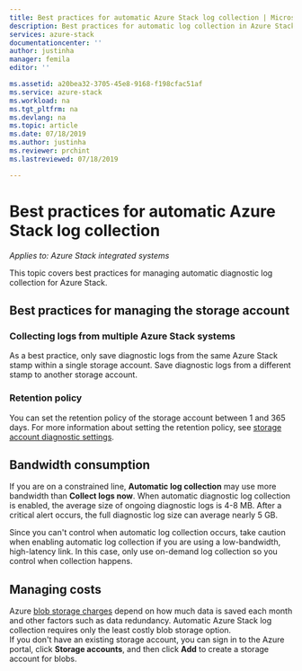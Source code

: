```yaml
---
title: Best practices for automatic Azure Stack log collection | Microsoft Docs
description: Best practices for automatic log collection in Azure Stack Help + Support
services: azure-stack
documentationcenter: ''
author: justinha
manager: femila
editor: ''

ms.assetid: a20bea32-3705-45e8-9168-f198cfac51af
ms.service: azure-stack
ms.workload: na
ms.tgt_pltfrm: na
ms.devlang: na
ms.topic: article
ms.date: 07/18/2019
ms.author: justinha
ms.reviewer: prchint
ms.lastreviewed: 07/18/2019

---
```

# Best practices for automatic Azure Stack log collection 

*Applies to: Azure Stack integrated systems*



This topic covers best practices for managing automatic diagnostic log collection for Azure Stack. 


## Best practices for managing the storage account 



### Collecting logs from multiple Azure Stack systems


As a best practice, only save diagnostic logs from the same Azure Stack stamp within a single storage account. Save diagnostic logs from a different stamp to another storage account.


### Retention policy

You can set the retention policy of the storage account between 1 and 365 days. For more information about setting the retention policy, see [storage account diagnostic settings](https://docs.microsoft.com/azure/azure-monitor/platform/archive-diagnostic-logs#diagnostic-settings). 



## Bandwidth consumption


If you are on a constrained line, **Automatic log collection** may use more bandwidth than **Collect logs now**. 
When automatic diagnostic log collection is enabled, the average size of ongoing diagnostic logs is 4-8 MB. 
After a critical alert occurs, the full diagnostic log size can average nearly 5 GB. 


Since you can't control when automatic log collection occurs, take caution when enabling automatic log collection if you are using a low-bandwidth, high-latency link. In this case, only use on-demand log collection so you control when collection happens. 


<!--- What to say n a more robust lin? Get from Faraz, on a T1 for ex, how long will it take to upload?--->

<!--- how often could automatic upload over a day--->


<!--To do: We should explain the difference between ongoing logs and critical alert logs. That is separate from automatic and on-demand log collection. --->


<!---For follow up: what are best practices for expiration, why SAS tokens are not used (place in SAS URL topic), can I point multiple Azure Stack systems to the same storage account? Etc. etc. 


<!---For follow up: what are best practices for expiration, why SAS tokens are not used, can I point multiple Azure Stack systems to the same storage account? Etc. etc. 


<!---For follow up: what are best practices for expiration, why SAS tokens are not used, can I point multiple Azure Stack systems to the same storage account? Etc. etc. 


--->

## Managing costs

Azure [blob storage charges](https://azure.microsoft.com/pricing/details/storage/blobs/) depend on how much data is saved each month and other factors such as data redundancy. 
Automatic Azure Stack log collection requires only the least costly blob storage option.  
If you don't have an existing storage account, you can sign in to the Azure portal, click **Storage accounts**, and then click **Add** to create a storage account for blobs.

